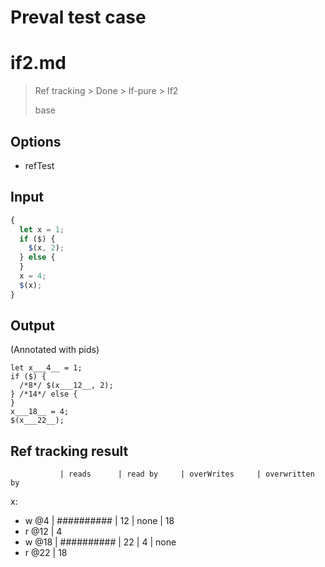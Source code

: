 # Preval test case

# if2.md

> Ref tracking > Done > If-pure > If2
>
> base

## Options

- refTest

## Input

`````js filename=intro
{
  let x = 1;
  if ($) {
    $(x, 2);
  } else {
  }
  x = 4;
  $(x);
}
`````


## Output

(Annotated with pids)

`````filename=intro
let x___4__ = 1;
if ($) {
  /*8*/ $(x___12__, 2);
} /*14*/ else {
}
x___18__ = 4;
$(x___22__);
`````


## Ref tracking result


               | reads      | read by     | overWrites     | overwritten by
x:
  - w @4       | ########## | 12          | none           | 18
  - r @12      | 4
  - w @18      | ########## | 22          | 4              | none
  - r @22      | 18
